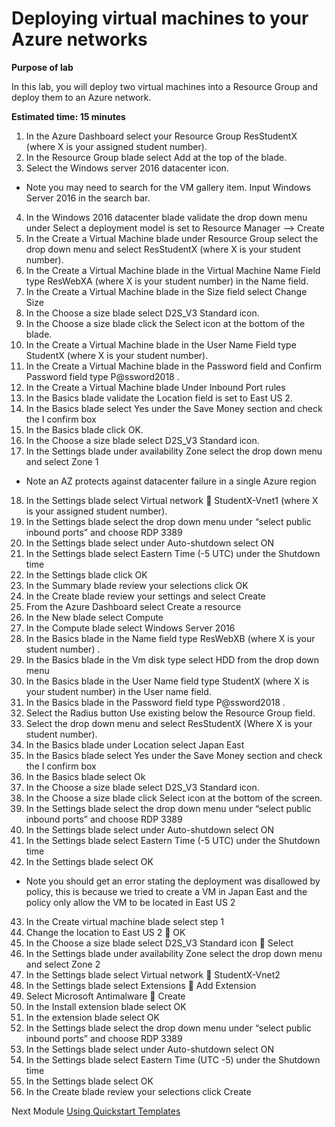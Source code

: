 # Deploying virtual machines to your Azure networks

**Purpose of lab**

In this lab, you will deploy two virtual machines into a Resource Group and deploy them to an Azure network.

**Estimated time: 15 minutes**

1. In the Azure Dashboard select your Resource Group ResStudentX (where X is your assigned student number).
2. In the Resource Group blade select Add at the top of the blade.
3. Select the Windows server 2016 datacenter icon.

* Note you may need to search for the VM gallery item. Input Windows Server 2016 in the search bar.

4. In the Windows 2016 datacenter blade validate the drop down menu under Select a deployment model is set to Resource Manager --> Create
5. In the Create a Virtual Machine blade under Resource Group select the drop down menu and select ResStudentX (where X is your student number).
6. In the Create a Virtual Machine  blade in the Virtual Machine Name Field type ResWebXA  (where X is your student number) in the Name field. 
7. In the Create a Virtual Machine  blade in the Size field select Change Size
8. In the Choose a size blade select D2S_V3 Standard  icon.
9. In the Choose a size blade click the Select icon at the bottom of the blade.
10. In the Create a Virtual Machine  blade in the User Name Field type StudentX (where X is your student number).
11. In the Create a Virtual Machine  blade in the Password field and Confirm Password field type P@ssword2018 .
12. In the Create a Virtual Machine  blade Under Inbound Port rules
13. In the Basics blade validate the Location field is set to East US 2. 
14. In the Basics blade select Yes under the Save Money section and check the I confirm box
15. In the Basics blade click OK.
16. In the Choose a size blade select D2S_V3 Standard  icon.
17. In the Settings blade under availability Zone select the drop down menu and select Zone 1

* Note an AZ protects against datacenter failure in a single Azure region

18. In the Settings blade select Virtual network  StudentX-Vnet1 (where X is your assigned student number).
19. In the Settings blade select the drop down menu under “select public inbound ports” and choose RDP 3389
20. In the Settings blade select under Auto-shutdown select ON
21. In the Settings blade select Eastern Time (-5 UTC) under the Shutdown time
22. In the Settings blade click OK
23. In the Summary blade review your selections click OK
24. In the Create blade review your settings and select Create 
25. From the Azure Dashboard select Create a resource
26. In the New blade select Compute
27. In the Compute blade select Windows Server 2016
28. In the Basics blade in the Name field type ResWebXB (where X is your student number) .
29. In the Basics blade in the Vm disk type select HDD from the drop down menu
30. In the Basics blade in the User Name field type StudentX (where X is your student number) in the User name field. 
31. In the Basics blade in the Password field type P@ssword2018 .
32. Select the Radius button Use existing below the Resource Group field.
33. Select the drop down menu and select ResStudentX (Where X is your student number).
34. In the Basics blade under Location select Japan East
35. In the Basics blade select Yes under the Save Money section and check the I confirm box
36. In the Basics blade select Ok
37. In the Choose a size blade select D2S_V3 Standard  icon.
38. In the Choose a size blade click Select icon at the bottom of the screen.
39. In the Settings blade select the drop down menu under “select public inbound ports” and choose RDP 3389
40. In the Settings blade select under Auto-shutdown select ON
41. In the Settings blade select Eastern Time (-5 UTC) under the Shutdown time
42. In the Settings blade select OK

* Note you should get an error stating the deployment was disallowed by policy, this is because we tried to create a VM in Japan East and the policy only allow the VM to be located in East US 2

43. In the Create virtual machine blade select step 1
44. Change the location to East US 2  OK
45. In the Choose a size blade select D2S_V3 Standard  icon  Select
46. In the Settings blade under availability Zone select the drop down menu and select Zone 2
47. In the Settings blade select Virtual network  StudentX-Vnet2
48. In the Settings blade select Extensions  Add Extension
49. Select Microsoft Antimalware   Create
50. In the Install extension blade select OK
51. In the  extension blade select OK
52. In the Settings blade select the drop down menu under “select public inbound ports” and choose RDP 3389
53. In the Settings blade select under Auto-shutdown select ON
54. In the Settings blade select Eastern Time (UTC -5) under the Shutdown time
55. In the Settings blade select OK
56. In the Create blade review your selections click Create


Next Module [Using Quickstart Templates](Modules/quickstarttemplate.md)